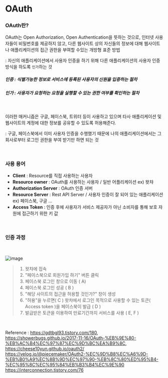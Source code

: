 # OAuth

### OAuth란?
OAuth는 Open Authorization, Open Authentication을 뜻하는 것으로, 인터넷 사용자들이 비밀번호를 제공하지 않고, 다른 웹사이트 상의 자신들의 정보에 대해 웹사이트나 애플리케이션의 접근 권한을 부여할 수있는 개방형 표준 방법 

: 자신의 애플리케이션에서 사용자 인증을 하기 위해 다른 애플리케이션의 사용자 인증방식을 하도록 `인가`하는 것

##### 인증 : 식별가능한 정보로 서비스에 등록된 사용자의 신원을 입증하는 절차 
##### 인가 : 사용자가 요청하는 요청을 실행할 수 있는 권한 여부를 확인하는 절차

<br>


이러한 매커니즘은 구글, 페이스북, 트위터 등이 사용하고 있으며 타사 애플리케이션 및 웹사이트의 계정에 대한 정보를 공유할 수 있도록 허용해준다.

: 구글, 페이스북에서 이미 사용자 인증을 수행했기 때문에 나의 애플리케이션에서는 그 회사로부터 로그인 권한을 부여 받기만 하면 되는 것


<br>

### 사용 용어

- **Client** : Resource를 직접 사용하는 사용자
- **Resource owner** : OAuth를 사용하는 사용자 / 일반 어플리케이션 ex) 왓챠
- **Authorization Server** : OAuth 인증 서버
- **Resource Server** : Rest API Server / 사용자 인증이 잘 되어 있는 애플리케이션 ex) 페이스북, 구글 ...
- **Access Token** : 인증 후에 사용자가 서비스 제공자가 아닌 소비자를 통해 보호 자원에 접근하기 위한 키 값
  
<br>


### 인증 과정

<br>

![image](https://user-images.githubusercontent.com/59171154/137711348-b1fc6b6d-69c6-4ac7-ae7b-7f8ba47611c8.png)

> 1. 왓챠에 접속
> 2. "페이스북으로 회원가입 하기" 버튼 클릭
> 3. 페이스북 로그인 창으로 이동 ( A)
> 4. 페이스북 로그인 성공 ( B )
> 5. "해당 사이트의 접근을 허용할 것인가?" 창이 생성
> 6. "허용"을 누르면( C ) 왓챠에서 로그인 목적으로 사용할 수 있는 토큰( Access token )을 페이스북이 발급 ( D )
> 7. 발급받은 토큰을 이용하여 만료기간까지 서비스를 사용 ( E, F ) 

<br>




Reference : https://gdtbgl93.tistory.com/180, https://showerbugs.github.io/2017-11-16/OAuth-%EB%9E%80-%EB%AC%B4%EC%97%87%EC%9D%BC%EA%B9%8C, https://cheese10yun.github.io/oauth2/
https://velog.io/@piecemaker/OAuth2-%EC%9D%B8%EC%A6%9D-%EB%B0%A9%EC%8B%9D%EC%97%90-%EB%8C%80%ED%95%B4-%EC%95%8C%EC%95%84%EB%B3%B4%EC%9E%90
https://interconnection.tistory.com/76